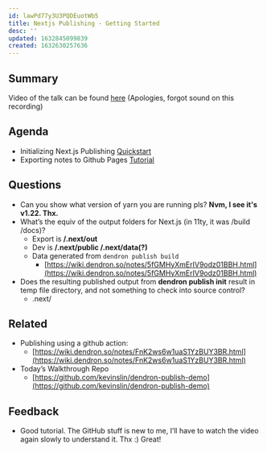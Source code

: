 ```yaml
---
id: lawPd77y3U3PQDEuotWb5
title: Nextjs Publishing - Getting Started
desc: ''
updated: 1632845099839
created: 1632630257636
---
```


## Summary

Video of the talk can be found [here](https://www.youtube.com/watch?v=UfZgSN8w9UM&t=9s) (Apologies, forgot sound on this recording)

## Agenda
- Initializing Next.js Publishing [Quickstart](https://wiki.dendron.so/notes/e5st4LFLtIwwbQmC6JBaF.html)
- Exporting notes to Github Pages [Tutorial](https://wiki.dendron.so/notes/yg3EL1x9fEe4NMqxUC3jP.html)

## Questions
* Can you show what version of yarn you are running pls? **Nvm, I see it's v1.22. Thx.**
* What’s the equiv of the output folders for Next.js (in 11ty, it was /build /docs)?
    - Export is **/.next/out**
    - Dev is **/.next/public /.next/data(?)**
    - Data generated from `dendron publish build`
        * [https://wiki.dendron.so/notes/5fGMHyXmErIV9odz01BBH.html](https://wiki.dendron.so/notes/5fGMHyXmErIV9odz01BBH.html)
* Does the resulting published output from **dendron publish init** result in temp file directory, and not something to check into source control?
    - .next/

## Related
* Publishing using a github action:
    - [https://wiki.dendron.so/notes/FnK2ws6w1uaS1YzBUY3BR.html](https://wiki.dendron.so/notes/FnK2ws6w1uaS1YzBUY3BR.html)
* Today’s Walkthrough Repo
    - [https://github.com/kevinslin/dendron-publish-demo](https://github.com/kevinslin/dendron-publish-demo)

## Feedback
* Good tutorial. The GitHub stuff is new to me, I’ll have to watch the video again slowly to understand it. Thx :) Great!
